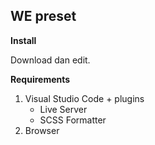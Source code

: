 ## WE preset 

**Install**

Download dan edit.

**Requirements**

1. Visual Studio Code + plugins
    * Live Server
    * SCSS Formatter
2. Browser


